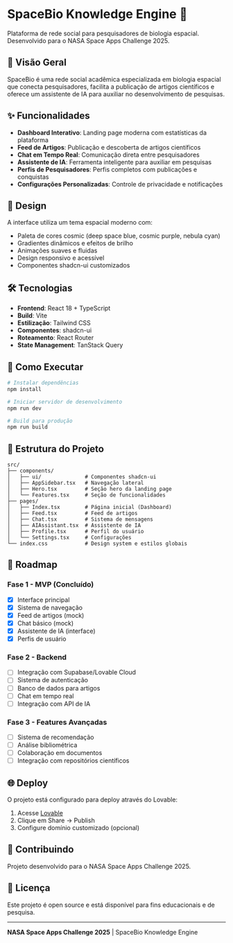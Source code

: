 # SpaceBio Knowledge Engine 🚀

Plataforma de rede social para pesquisadores de biologia espacial. Desenvolvido para o NASA Space Apps Challenge 2025.

## 🌟 Visão Geral

SpaceBio é uma rede social acadêmica especializada em biologia espacial que conecta pesquisadores, facilita a publicação de artigos científicos e oferece um assistente de IA para auxiliar no desenvolvimento de pesquisas.

## ✨ Funcionalidades

- **Dashboard Interativo**: Landing page moderna com estatísticas da plataforma
- **Feed de Artigos**: Publicação e descoberta de artigos científicos
- **Chat em Tempo Real**: Comunicação direta entre pesquisadores
- **Assistente de IA**: Ferramenta inteligente para auxiliar em pesquisas
- **Perfis de Pesquisadores**: Perfis completos com publicações e conquistas
- **Configurações Personalizadas**: Controle de privacidade e notificações

## 🎨 Design

A interface utiliza um tema espacial moderno com:
- Paleta de cores cosmic (deep space blue, cosmic purple, nebula cyan)
- Gradientes dinâmicos e efeitos de brilho
- Animações suaves e fluidas
- Design responsivo e acessível
- Componentes shadcn-ui customizados

## 🛠️ Tecnologias

- **Frontend**: React 18 + TypeScript
- **Build**: Vite
- **Estilização**: Tailwind CSS
- **Componentes**: shadcn-ui
- **Roteamento**: React Router
- **State Management**: TanStack Query

## 🚀 Como Executar

```bash
# Instalar dependências
npm install

# Iniciar servidor de desenvolvimento
npm run dev

# Build para produção
npm run build
```

## 📁 Estrutura do Projeto

```
src/
├── components/
│   ├── ui/              # Componentes shadcn-ui
│   ├── AppSidebar.tsx   # Navegação lateral
│   ├── Hero.tsx         # Seção hero da landing page
│   └── Features.tsx     # Seção de funcionalidades
├── pages/
│   ├── Index.tsx        # Página inicial (Dashboard)
│   ├── Feed.tsx         # Feed de artigos
│   ├── Chat.tsx         # Sistema de mensagens
│   ├── AIAssistant.tsx  # Assistente de IA
│   ├── Profile.tsx      # Perfil do usuário
│   └── Settings.tsx     # Configurações
└── index.css            # Design system e estilos globais
```

## 🎯 Roadmap

### Fase 1 - MVP (Concluído)
- [x] Interface principal
- [x] Sistema de navegação
- [x] Feed de artigos (mock)
- [x] Chat básico (mock)
- [x] Assistente de IA (interface)
- [x] Perfis de usuário

### Fase 2 - Backend
- [ ] Integração com Supabase/Lovable Cloud
- [ ] Sistema de autenticação
- [ ] Banco de dados para artigos
- [ ] Chat em tempo real
- [ ] Integração com API de IA

### Fase 3 - Features Avançadas
- [ ] Sistema de recomendação
- [ ] Análise bibliométrica
- [ ] Colaboração em documentos
- [ ] Integração com repositórios científicos

## 🌐 Deploy

O projeto está configurado para deploy através do Lovable:

1. Acesse [Lovable](https://lovable.dev/projects/22bd912f-df17-4a1f-a509-4e76c8bd3f7e)
2. Clique em Share → Publish
3. Configure domínio customizado (opcional)

## 🤝 Contribuindo

Projeto desenvolvido para o NASA Space Apps Challenge 2025.

## 📄 Licença

Este projeto é open source e está disponível para fins educacionais e de pesquisa.

---

**NASA Space Apps Challenge 2025** | SpaceBio Knowledge Engine
